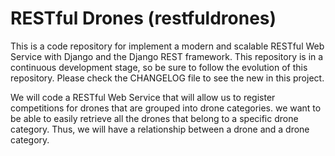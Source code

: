 #  RESTful Drones (restfuldrones)


This is a code repository for implement a modern and scalable RESTful Web Service with Django and the Django REST framework. This repository is in a continuous development stage, so be sure to follow the evolution of this repository. Please check the CHANGELOG file to see the new in this project.

We will code a RESTful Web Service that will allow us to register competitions for drones that are grouped into
drone categories. we want to be able to easily retrieve all the drones that belong to a specific drone category. Thus, we will have a relationship between a drone and a drone category.